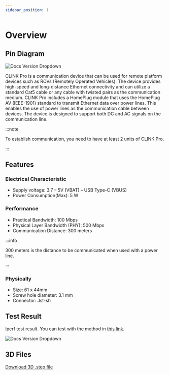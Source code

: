 ```yaml
---
sidebar_position: 1
---
```


# Overview

## Pin Diagram

![Docs Version Dropdown](https://viyalab.com/wp-content/uploads/2023/07/PLCmodule.webp)

CLINK Pro is a communication device that can be used for remote platform devices such as ROVs (Remotely Operated Vehicles). The device provides high-speed and long-distance Ethernet connectivity and can utilize a standard Cat5 cable or any cable with twisted pairs as the communication medium. CLINK Pro includes a HomePlug module that uses the HomePlug AV (IEEE-1901) standard to transmit Ethernet data over power lines. This enables the use of power lines as the communication cable between devices. The device is designed to support both DC and AC signals on the communication line. 

:::note

To establish communication, you need to have at least 2 units of CLINK Pro.

:::

## Features

### Electrical Characteristic

- Supply voltage: 3.7 – 5V (VBAT) – USB Type-C (VBUS)
- Power Consumption(Max): 5 W

### Performance

- Practical Bandwidth: 100 Mbps
- Physical Layer Bandwidth (PHY): 500 Mbps
- Communication Distance: 300 meters

:::info

300 meters is the distance to be communicated when used with a power line.

:::

### Physically

- Size: 61 x 44mm
- Screw hole diameter: 3.1 mm
- Connector: Jst-sh

## Test Result

Iperf test result. You can test with the method in [this link](https://www.tp-link.com/tr/support/faq/2408/).

![Docs Version Dropdown](https://viyalab.com/wp-content/uploads/2023/07/PLCtest.webp)

## 3D Files

[Download 3D .step file](https://drive.google.com/uc?export=download&id=1V5xIhjOfeNgm0qON-74jZ9AqW1qH8OBK)